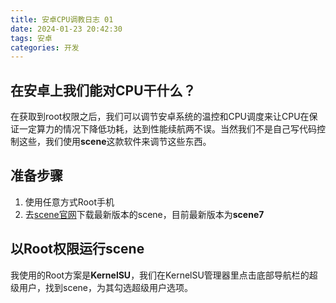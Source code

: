 ```yaml
---
title: 安卓CPU调教日志 01
date: 2024-01-23 20:42:30
tags: 安卓
categories: 开发
---
```


## 在安卓上我们能对CPU干什么？

在获取到root权限之后，我们可以调节安卓系统的温控和CPU调度来让CPU在保证一定算力的情况下降低功耗，达到性能续航两不误。当然我们不是自己写代码控制这些，我们使用**scene**这款软件来调节这些东西。

## 准备步骤

1. 使用任意方式Root手机 
2. 去[scene官网](https://vtools.omarea.com)下载最新版本的scene，目前最新版本为**scene7**

## 以Root权限运行scene

我使用的Root方案是**KernelSU**，我们在KernelSU管理器里点击底部导航栏的超级用户，找到scene，为其勾选超级用户选项。
